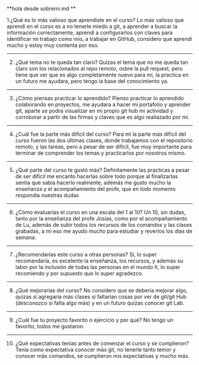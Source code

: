**hola desde sobremi.md **

1.¿Qué es lo más valioso que aprendiste en el curso?
Lo más valioso que aprendí en el curso es a no tenerle miedo a git, a aprender a buscar la información correctamente, aprendi a configurarlos con claves para identificar mi trabajo como mio, a trabajar en GitHub, considero que aprendí mucho y estoy muy contenta por eso.

--------
2. ¿Qué tema no te queda tan claro?
Quizas el tema que no me queda tan claro son los relacionados al repo remoto, osbre la pull request, pero tiene que ver que es algo completamente nuevo para mi, la practica en un futuro me ayudara, pero tengo la base del conocimiento ya.

--------
3. ¿Cómo piensas practicar lo aprendido?
Pienso practicar lo aprendido colaborando en proyectos, me ayudara a hacer mi portafolio y aprender git, aparte se podra visualizar en mi propio git hub mi actividad y corroborar a partir de las firmas y claves que es algo realiazado por mi.

--------
4. ¿Cuál fue la parte más difícil del curso?
Para mi la parte más dificil del curso fueron las dos últimas clases, donde trabajamos con el repositorio remoto, y las tareas, pero a pesar de ser dificil, fue muy importante para terminar de comprender los temas y practicarlos por nosotros mismo.

--------
5. ¿Qué parte del curso te gustó más?
Definitamente las practicas a pesar de ser dificil me encanto hacerlas sobre todo porque al finalizarlas sentia que sabia hacerlo realmente, además me gusto mucho la enseñanza y el acompañamiento del profe, que en todo momento respondia nuestras dudas

--------
6. ¿Cómo evaluarías el curso en una escala del 1 al 10?
Un 10, sin dudas, tanto por la enseñanza del profe Josias, como por el acompañamiento de Lu, además de subir todos los recursos de los comandos y las clases grabadas, a mi eso me ayudo mucho para estudiar y reverlos los días de semana.

---------
7. ¿Recomendarías este curso a otras personas?
Sí, lo super recomandaría, es excelente la enseñanza, los recursos, y además su labor por la inclusión de todas las personas en el mundo It, lo super recomiendo y por supuesto que lo super agradezco.

---------
8. ¿Qué mejorarías del curso?
No considero que se deberia mejorar algo, quizas si agregaria más clases si faltarian cosas por ver de git/git Hub (desconozco si falta algo más) y en un futuro quizas conocer git Lab.

---------
9. ¿Cuál fue tu proyecto favorito o ejercicio y por qué?
No tengo un favorito, todos me gustaron.

---------
10. ¿Qué expectativas tenías antes de comenzar el curso y se cumplieron?
Tenia como expectativa conocer más git, no tenerle tanto temor y conocer más comandos, se cumplieron mis expectativas y mucho más.

